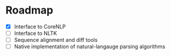 Roadmap
=========

- [x] Interface to CoreNLP
- [ ] Interface to NLTK
- [ ] Sequence alignment and diff tools
- [ ] Native implementation of natural-langauge parsing algorithms
